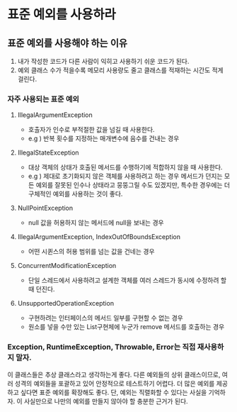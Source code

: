 # 표준 예외를 사용하라

## 표준 예외를 사용해야 하는 이유
1. 내가 작성한 코드가 다른 사람이 익히고 사용하기 쉬운 코드가 된다.
2. 예외 클래스 수가 적을수록 메모리 사용량도 줄고 클래스를 적재하는 시간도 적게 걸린다. 

### 자주 사용되는 표준 예외
1. IllegalArgumentException 
   - 호출자가 인수로 부적절한 값을 넘길 때 사용한다.
   - e.g ) 반복 횟수를 지정하는 매개변수에 음수를 건내는 경우 
2. IllegalStateException 
   - 대상 객체의 상태가 호출된 메서드를 수행하기에 적합하지 않을 때 사용한다.
   - e.g ) 제대로 초기화되지 않은 객체를 사용하려고 하는 경우
메서드가 던지는 모든 예외를 잘못된 인수나 상태라고 뭉뚱그릴 수도 있겠지만, 특수한 경우에는 더 구체적인 예외를 사용하는 것이 좋다.

3. NullPointException 
   - null 값을 허용하지 않는 메서드에 null을 보내는 경우
4. IllegalArgumentException, IndexOutOfBoundsException
   - 어떤 시퀸스의 허용 범위를 넘는 값을 건네는 경우 
5. ConcurrentModificationException 
   - 단일 스레드에서 사용하려고 설계한 객체를 여러 스레드가 동시에 수정하려 할 때 던진다. 
6. UnsupportedOperationException
   - 구현하려는 인터페이스의 메서드 일부를 구현할 수 없는 경우
   - 원소를 넣을 수만 있는 List구현체에 누군가 remove 메서드를 호출하는 경우

### Exception, RuntimeException, Throwable, Error는 직접 재사용하지 말자.
이 클래스들은 추상 클래스라고 생각하는게 좋다. 다른 예외들의 상위 클래스이므로, 여러 성격의 예외들을 포괄하고 있어 안정적으로 테스트하기 어렵다. 
더 많은 예외를 제공하고 싶다면 표준 예외를 확장해도 좋다. 단, 예외는 직렬화할 수 있다는 사실을 기억하자. 이 사실만으로 나만의 예외를 만들지 않아야 할 충분한 근거가 된다. 
